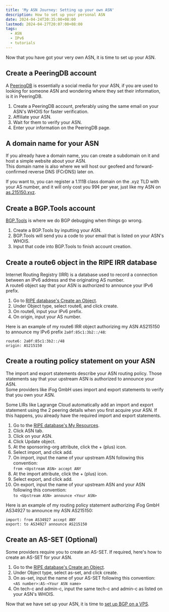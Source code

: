```yaml
---
title: 'My ASN Journey: Setting up your own ASN'
description: How to set up your personal ASN
date: 2024-04-24T20:35:00+08:00
lastmod: 2024-04-27T20:07:00+08:00
tags:
  - ASN
  - IPv6
  - tutorials
---
```

Now that you have got your very own ASN, it is time to set up your ASN.

## Create a PeeringDB account

A [PeeringDB](https://www.peeringdb.com) is essentially a social media for your ASN, if you are used to looking for someone ASN and wondering where they set their information, is it in PeeringDB.

1. Create a PeeringDB account, preferably using the same email on your ASN's WHOIS for faster verification.
2. Affiliate your ASN.
3. Wait for them to verify your ASN.
4. Enter your information on the PeeringDB page.

## A domain name for your ASN

If you already have a domain name, you can create a subdomain on it and host a simple website about your ASN.\
This domain name is also where we will host our geofeed and forward-confirmed reverse DNS (FCrDNS) later on.

If you want to, you can register a 1.111B class domain on the .xyz TLD with your AS number, and it will only cost you 99¢ per year, just like my ASN on [as.215150.xyz](https://as.215150.xyz).

## Create a BGP.Tools account

[BGP.Tools](https://bgp.tools) is where we do BGP debugging when things go wrong.

1. Create a BGP.Tools by inputting your ASN.
2. BGP.Tools will send you a code to your email that is listed on your ASN's WHOIS.
3. Input that code into BGP.Tools to finish account creation.

## Create a route6 object in the RIPE IRR database

Internet Routing Registry (IRR) is a database used to record a connection between an IPv6 address and the originating AS number.\
A route6 object say that your ASN is authorized to announce your IPv6 prefix.

1. Go to [RIPE database's Create an Object](https://apps.db.ripe.net/db-web-ui/webupdates/select).
2. Under Object type, select route6, and click create.
3. On route6, input your IPv6 prefix.
4. On origin, input your AS number.

Here is an example of my route6 IRR object authorizing my ASN AS215150 to announce my IPv6 prefix `2a0f:85c1:3b2::/48`:
```text
route6: 2a0f:85c1:3b2::/48
origin: AS215150
```

## Create a routing policy statement on your ASN

The import and export statements describe your ASN routing policy. Those statements say that your upstream ASN is authorized to announce your ASN.\
Some providers like iFog GmbH uses import and export statements to verify that you own your ASN.

Some LIRs like Lagrange Cloud automatically add an import and export statement using the 2 peering details when you first acquire your ASN. If this happens, you already have the required import and export statements.

1. Go to the [RIPE database's My Resources](https://apps.db.ripe.net/db-web-ui/webupdates/select).
2. Click ASN tab.
3. Click on your ASN.
4. Click Update object.
5. At the sponsoring-org attribute, click the + (plus) icon.
6. Select import, and click add.
7. On import, input the name of your upstream ASN following this convention:\
`from <Upstream ASN> accept ANY`
5. At the import attribute, click the + (plus) icon.
6. Select export, and click add.
7. On export, input the name of your upstream ASN and your ASN following this convention:\
`to <Upstream ASN> announce <Your ASN>`

Here is an example of my routing policy statement authorizing iFog GmbH AS34927 to announce my ASN AS215150:
```text
import: from AS34927 accept ANY
export: to AS34927 announce AS215150
```

## Create an AS-SET (Optional)

Some providers require you to create an AS-SET. If required, here's how to create an AS-SET for your ASN.

1. Go to the [RIPE database's Create an Object](https://apps.db.ripe.net/db-web-ui/webupdates/select).
2. Under Object type, select as-set, and click create.
3. On as-set, input the name of your AS-SET following this convention:\
`<AS number>:AS-<Your ASN name>`
4. On tech-c and admin-c, input the same tech-c and admin-c as listed on your ASN's WHOIS.

Now that we have set up your ASN, it is time to [set up BGP on a VPS](../my-asn-journey-configuring-bgp-on-vps/).